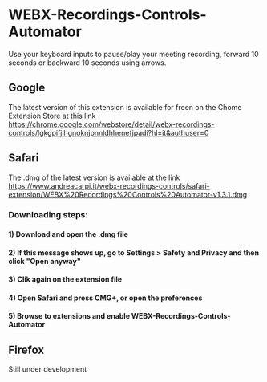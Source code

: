 # WEBX-Recordings-Controls-Automator
Use your keyboard inputs to pause/play your meeting recording, forward 10 seconds or backward 10 seconds using arrows.


## Google
The latest version of this extension is available for freen on the Chome Extension Store at this link https://chrome.google.com/webstore/detail/webx-recordings-controls/lgkgpifjihgnoknjpnnldhhenefjpadi?hl=it&authuser=0


## Safari
The .dmg of the latest version is available at the link https://www.andreacarpi.it/webx-recordings-controls/safari-extension/WEBX%20Recordings%20Controls%20Automator-v1.3.1.dmg

### Downloading steps:
#### 1) Download and open the .dmg file

#### 2) If this message shows up, go to Settings > Safety and Privacy and then click "Open anyway"

#### 3) Clik again on the extension file


#### 4) Open Safari and press CMG+, or open the preferences


#### 5) Browse to extensions and enable WEBX-Recordings-Controls-Automator


## Firefox
Still under development



